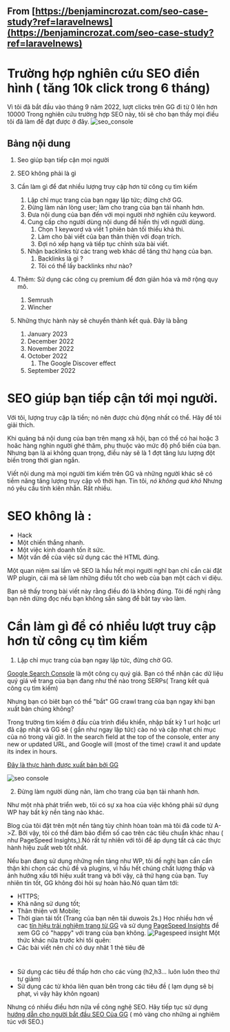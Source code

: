 ## From [https://benjamincrozat.com/seo-case-study?ref=laravelnews](https://benjamincrozat.com/seo-case-study?ref=laravelnews)


# Trường hợp nghiên cứu SEO điển hình ( tăng 10k click trong 6 tháng)

Vì tôi đã bắt đầu vào tháng 9 năm 2022, lượt clicks trên GG đi từ 0 lên hơn 10000
 Trong nghiên cứu trường hợp SEO này, tôi sẽ cho bạn thấy mọi điều tôi đã làm để đạt được ở đây. 
![seo_console](../images/seo_console.avif)

## Bảng nội dung

1. Seo giúp bạn tiếp cận mọi người 
2. SEO không phải là gì
3. Cần làm gì để đat nhiều lượng truy cập hơn từ công cụ tìm kiếm 
   1. Lập chỉ mục trang của bạn ngay lập tức; đừng chờ GG. 
   2. Đừng làm nản lòng user; làm cho trang của bạn tải nhanh hơn. 
   3. Đưa nội dung của bạn đến với mọi người nhờ nghiên cứu keyword. 
   4. Cung cấp cho người dùng nội dung để hiển thị với ngưởi dùng. 
      1. Chọn 1 keyword và viết 1 phiên bản tối thiểu khả thi.
      2. Làm cho bài viết của bạn thân thiện với đoạn trích.
      3. Đợi nó xếp hạng và tiếp tục chỉnh sửa bài viết. 
   5. Nhận backlinks từ các trang web khác dể tăng thứ hạng của bạn. 
      1. Backlinks là gì ?
      2. Tôi có thể lấy backlinks như nào? 
4. Thêm: Sử dụng các công cụ premium để đơn giản hóa và mở rộng quy mô. 
   1. Semrush
   2. Wincher

5. Những thực hành này sẽ chuyển thành kết quả. Đây là bằng    
   1. January 2023
   2. December 2022
   3. November 2022
   4. October 2022 
      1. The Google Discover effect
   5. September 2022


# SEO giúp bạn tiếp cận tới mọi người. 
Với tôi, lượng truy cập là tiền; nó nên được chủ động nhất có thể. Hãy để tôi giải thích. 

Khi quảng bá nội dung của bạn trên mạng xã hội, bạn có thể có hai hoặc 3 hoăc hàng nghìn người ghé thăm, phụ thuộc vào mức độ phổ biến của bạn. Nhưng bạn là ai không quan trọng, điều này sẽ là 1 đợt tăng lưu lượng đột biến trong thời gian ngắn. 

Viết nội dung mà mọi người tìm kiếm trên GG và những người khác sẽ có tiềm năng tăng lượng truy cập vô thời hạn. 
Tin tôi, *nó không quá khó*
Nhưng nó yêu cầu tính kiên nhẫn. Rất nhiều. 

# SEO không là : 

- Hack 
- Một chiến thắng nhanh. 
- Một việc kinh doanh tốn ít sức. 
- Một vấn đề của việc sử dụng các thẻ HTML đúng. 
 
Một quan niệm sai lầm vê SEO là hầu hết mọi người nghĩ bạn chỉ cần cài đặt WP plugin, cái mà sẽ làm những điều tốt cho web của bạn một cách vi diệu. 

Bạn sẽ thấy trong bài viết này rằng điều đó là không đúng. 
Tôi đề nghị rằng bạn nên dừng đọc nếu bạn không sẵn sàng để băt tay vào làm.


#  Cần làm gì để có nhiều lượt truy cập hơn từ công cụ tìm kiếm 
1. Lập chỉ mục trang của bạn ngay lập tức, đừng chờ GG. 

[Google Search Console](https://search.google.com/search-console) là một công cụ quý giá. Bạn có thể nhận các dữ liệu quý giá về trang của bạn đang như thế nào trong SERPs( Trang kết quả công cụ tìm kiếm)


Nhưng bạn có biêt bạn có thể "bắt" GG crawl trang của bạn ngay khi bạn xuất bản chúng không? 

Trong trường tìm kiếm ở đầu của trình điểu khiển, nhập bất kỳ 1 url hoặc url đã cập nhật và GG sẽ ( gần như ngay lập tức) cào nó và cập nhạt chỉ mục của nó trong vài giờ.
In the search field at the top of the console, enter any new or updated URL, and Google will (most of the time) crawl it and update its index in hours.

[Đây là thực hành được xuất bản bởi GG](https://developers.google.com/search/docs/crawling-indexing/ask-google-to-recrawl)

![seo console](../images/seo_console2.avif)


2. Đừng làm người dùng nản, làm cho trang của bạn tải nhanh hơn. 

Như một nhà phát triển web, tôi có sự xa hoa của việc không phải sử dụng WP hay bất kỳ nền tảng nào khác.

Blog của tôi đặt trên một nền tảng tùy chỉnh hòan toàn mà tôi đã code từ A->Z.
Bởi vậy, tôi có thể đảm bảo điểm số cao trên các tiêu chuẩn khác nhau ( như PageSpeed Insights,).Nó rất tự nhiên với tôi để áp dụng tất cả các thực hành hiệu zuất web tốt nhất.

Nếu bạn đang sử dụng những nền tảng như WP, tôi đề nghị bạn cần cẩn thận khi chọn các chủ đề và plugins, vì hầu hết chúng chất lượng thấp và ảnh hưởng xấu tới hiệu xuất trang và bởi vậy, cả thứ hạng của bạn. 
Tuy nhiên tin tốt, GG không đòi hỏi sự hoàn hảo.Nó quan tâm tới: 
- HTTPS;
- Khả năng sử dụng tốt;
- Thân thiện với Mobile;
- Thời gian tải tốt (Trang của bạn nên tải duwois 2s.)
Học nhiều hơn về cac [tín hiệu trải nghiệm trang từ GG](https://developers.google.com/search/docs/appearance/page-experience#signals) và sử dụng [PageSpeed Insights](https://pagespeed.web.dev/) để xem GG có "happy" với trang của bạn không.
![Pagespeed insight](../images/pagespeed_insight.avif)
 Một thức khác nữa trước khi tôi quên: 
- Các bài viết nên chỉ có duy nhât 1 thẻ tiêu đê <h1>
- Sử dụng các tiêu đề thấp hơn cho các vùng (h2,h3... luôn luôn theo thứ  tự giảm)
- Sử dụng các từ khóa liên quan bên trong các tiêu đề ( lạm dụng sẽ bị phạt, vì vậy hãy khôn ngoan)
 
 Nhưng có nhiều điều hơn nữa về công nghệ SEO. Hãy tiếp tục sử dụng [hướng dẫn cho người bắt đầu SEO Của GG](https://developers.google.com/search/docs/fundamentals/seo-starter-guide) ( mỏ vàng cho những ai nghiêm túc với SEO.)
